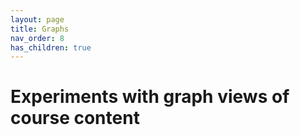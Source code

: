 ```yaml
---
layout: page
title: Graphs
nav_order: 8
has_children: true
---
```


# Experiments with graph views of course content
